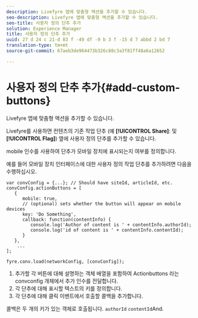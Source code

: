 ```yaml
---
description: Livefyre 앱에 맞춤형 액션을 추가할 수 있습니다.
seo-description: Livefyre 앱에 맞춤형 액션을 추가할 수 있습니다.
seo-title: 사용자 정의 단추 추가
solution: Experience Manager
title: 사용자 정의 단추 추가
uuid: 27 d 24 c 21-d 83 f -49 df -9 b 3 f -15 d 7 abbd 2 bd 7
translation-type: tm+mt
source-git-commit: 67aeb3de964473b326c88c3a3f81ff48a6a12652

---
```



# 사용자 정의 단추 추가{#add-custom-buttons}

Livefyre 앱에 맞춤형 액션을 추가할 수 있습니다.

Livefyre를 사용하면 컨텐츠의 기존 작업 단추 (예 **[!UICONTROL Share]**: 및 **[!UICONTROL Flag]**) 옆에 사용자 정의 단추를 추가할 수 있습니다.

mobile 인수를 사용하여 단추가 모바일 장치에 표시되는지 여부를 정의합니다.

예를 들어 모바일 장치 인터페이스에 대한 사용자 정의 작업 단추를 추가하려면 다음을 수행하십시오.

```
var convConfig = {...}; // Should have siteId, articleId, etc. 
convConfig.actionButtons = [ 
   { 
      mobile: true,  
      // (optional) sets whether the button will appear on mobile devices 
      key: 'Do Something', 
      callback: function(contentInfo) { 
         console.log('Author of content is ' + contentInfo.authorId); 
         console.log('id of content is ' + contentInfo.contentId); 
      } 
   }, 
    ... 
]; 
  
fyre.conv.load(networkConfig, [convConfig]);
```

1. 추가할 각 버튼에 대해 설명하는 객체 배열을 포함하여 Actionbuttons 라는 convconfig 개체에서 추가 인수를 전달합니다.
1. 각 단추에 대해 표시할 텍스트의 키를 정의합니다.
1. 각 단추에 대해 클릭 이벤트에서 호출할 콜백을 추가합니다.

콜백은 두 개의 키가 있는 객체로 호출됩니다. `authorId` `contentId`And.

